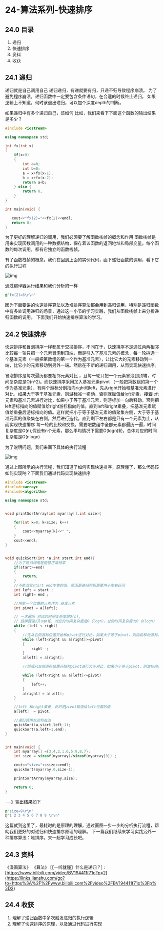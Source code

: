 # 24-算法系列-快速排序

## 24.0 目录

1. 递归
2. 快速排序
3. 资料
4. 收获

## 24.1 递归

递归就是自己调用自己
 递归递归，有递就要有归，只递不归导致程序崩溃。
 为了避免程序崩溃，递归函数中一定要包含条件语句，在合适的时候终止递归。
 如果逻辑上不知道，何时该退出递归，可以加个深度depth的判断。

如果递归中有多个递归自己，该如何
 比如，我们来看下下面这个函数的输出结果是多少？



```cpp
#include <iostream>

using namespace std;

int fx(int x)
{
    if(x>0)
    {
        int a=0;
        int b=0;
        a = x+fx(x-1);
        b = x+fx(x-2);
        return a+b;
    } else {
        return 0;
    }
}

int main(void) {

   cout<<"fx(2)="<<fx(2)<<endl;
   return 0;
}
```

为了更好的理解递归的调用，我们必须要了解函数栈帧的概念和作用
 函数栈帧是用来实现函数调用的一种数据结构，保存着该函数的返回地址和局部变量。每个函数的每次调用，都有它独立的函数栈帧。

有了函数栈帧的概念，我们在回到上面的实例代码，画下递归函数的调用，看下它的执行过程



![img](https:////upload-images.jianshu.io/upload_images/1791669-3865473238f7e4af.png?imageMogr2/auto-orient/strip|imageView2/2/w/1200/format/webp)

通过编译器运行结果和我们分析的一样



```css
@"fx(2)=6\r\n"
```

因为下面要讲的快速排序算法以及堆排序算法都会用到递归调用，特别是递归函数中有多处调用递归的场景，通过这一小节的学习实践，我们从函数栈帧上来分析递归函数的调用。
 下面我们开始快速排序算法的学习。

## 24.2 快速排序

快速排序和冒泡排序一样都属于交换排序，不同在于，快速排序不是通过两两相邻比较每一轮只把一个元素冒泡到顶端，而是引入了基准元素的概念，每一轮挑选一个基准元素（一般把第数组的第一个作为基准元素），让比它大的元素移动到一端，比它小的元素移动到另外一端。然后在不断的递归调用，从而实现快速排序。

冒泡排序是每次遍历都要相邻元素对比 ，且每一轮只把一个元素冒泡到顶端，时间复杂度是O(n^2)。而快速排序采用加入基准元素pivot （一般把第数组的第一个作为基准元素），有两个游标分别指向right和left，先从right开始和基准元素进行对比，如果大于等于基准元素，则游标减一移动，否则就赋值给left元素，接着left元素和基准元素进行对比，如果小于等于基准元素，则游标加一向后移动，否则把left游标指向的值赋值给right游标指向的值。直到left和right重叠，把基准元素赋值给重叠后游标指向的值。这样就把小于等于基准元素的值聚集左侧，大于等于基准元素的值聚集在右侧，然后进行迭代。直到剩下左右都是只有一个元素为止，从而实现快速排序
 每一轮的比较和交换，需要吧数组中全部元素都遍历一遍，时间复杂度是O(n),假设有n个元素，那么平均情况下需要O(logn)轮，总体对应的时间复杂度是O(nlogn)

为了说明问题，我们来画下具体的执行流程



![img](https:////upload-images.jianshu.io/upload_images/1791669-6b2f715027870f0e.png?imageMogr2/auto-orient/strip|imageView2/2/w/1200/format/webp)

通过上图所示的执行流程，我们知道了如何实现快速排序，原理懂了，那么代码该如何实现呐？下面我们通过代码实现快速排序



```cpp
#include <iostream>
#include<array>
#include<algorithm>

using namespace std;


void printSortArray(int myarray[],int size){

    for(int k=0; k<size; k++)
    {
        cout<<myarray[k]<<" ";
    }
    cout<<endl;
}


void quickSort(int *a,int start,int end){
    //为了递归调用是能够正常结束
    if(start>=end)
    {
        return;
    }
    //不能改变start end本事的值，原因是递归判断是要用于左右区间
    int left = start ;
    int right= end ;

    //用第一个位置的元素作为 基准元素
    int pivot = a[left];

    // 一次遍历 对应的时间复杂度是O(n),
    // 后续要递归logn轮，对应的时间复杂度是O（logn），总的时间复杂度为O（nlogn）
    while (left < right)
    {
        //先从右侧游标位置开始和pivot进行对比，如果大于等于pivot，则向前移动游标，如果小于则把该位置的值赋值给a[left],此时a[right]的值和a[left]相等，但是没关系，左侧游标对应位置大于pivot时，会给a[right赋值]
        while (left<right && a[right]>=pivot)
        {
            right--;
        }
        a[left] = a[right];

        //然后从左侧游标位置开始和pivot进行大小对比，如果小于等于pivot，则游标向后移动；如果大于则把该值赋值给a[right]，同理此时a[left]和a[right]值相等，等待后续处理（如果左右游标位置重叠了，把pivot赋值给他们）

        while (left<right && a[left]<=pivot)
        {
            left++;
        }
        a[right] = a[left];
    }

    //left 和right重叠，此时把pivot赋值给left位置的值
    a[left]  = pivot;

    //递归调用左边和右边
    quickSort(a,start,left-1);
    quickSort(a,left+1,end);
}


int main(void) {
    int myarray[] ={3,4,2,1,6,5,9,8,7};
    int size = sizeof(myarray)/sizeof(myarray[0]) ;

    cout<<"size="<<size<<endl;
    quickSort(myarray,0,size-1);

    printSortArray(myarray,size);

    return 0;
}
```

---》输出结果如下



```css
@"size=9\r\n"
@"1 2 3 4 5 6 7 8 9 \r\n"
```

这篇就到这里了，最耗时的是原理的理解，通过画图一步一步的分析执行流程，帮助我们更好的对递归和快速排序原理的理解。 下一篇我们继续来学习实践另外一种排序算法：堆排序。来一起学习成长吧。

## 24.3 资料

《漫画算法》
 《算法》
 [【一听就懂】什么是递归？] :  [https://www.bilibili.com/video/BV194411f71o?p=2](https://links.jianshu.com/go?to=https%3A%2F%2Fwww.bilibili.com%2Fvideo%2FBV194411f71o%3Fp%3D2)

## 24.4 收获

1. 理解了递归函数中多次触发递归的执行逻辑
2. 理解了快速排序的原理，以及通过代码进行实现

